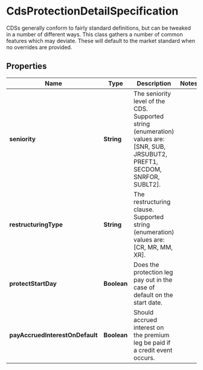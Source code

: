 

# CdsProtectionDetailSpecification

CDSs generally conform to fairly standard definitions, but can be tweaked in a number of different ways.  This class gathers a number of common features which may deviate. These will default to the market standard when  no overrides are provided.

## Properties

Name | Type | Description | Notes
------------ | ------------- | ------------- | -------------
**seniority** | **String** | The seniority level of the CDS.    Supported string (enumeration) values are: [SNR, SUB, JRSUBUT2, PREFT1, SECDOM, SNRFOR, SUBLT2]. | 
**restructuringType** | **String** | The restructuring clause.  Supported string (enumeration) values are: [CR, MR, MM, XR]. | 
**protectStartDay** | **Boolean** | Does the protection leg pay out in the case of default on the start date. | 
**payAccruedInterestOnDefault** | **Boolean** | Should accrued interest on the premium leg be paid if a credit event occurs. | 



